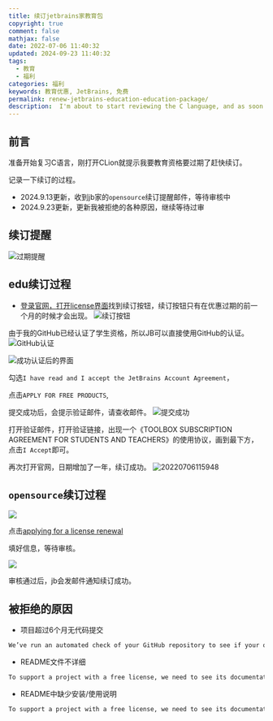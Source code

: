 ```yaml
---
title: 续订jetbrains家教育包
copyright: true
comment: false
mathjax: false
date: 2022-07-06 11:40:32
updated: 2024-09-23 11:40:32
tags:
  - 教育
  - 福利
categories: 福利
keywords: 教育优惠, JetBrains, 免费
permalink: renew-jetbrains-education-education-package/
description:  I'm about to start reviewing the C language, and as soon as I open C Lion, I am prompted that my education qualification is about to expire. Hurry up and renew it. Document the renewal process.
---
```

## 前言

准备开始复习C语言，刚打开CLion就提示我要教育资格要过期了赶快续订。

记录一下续订的过程。

- 2024.9.13更新，收到jb家的`opensource`续订提醒邮件，等待审核中
- 2024.9.23更新，更新我被拒绝的各种原因，继续等待过审

<!-- more -->
## 续订提醒

![过期提醒](https://cdn.zyha.cn/blog/20220706114250.png?x-oss-process=style/blog)

## edu续订过程

- [登录官网，打开license界面](https://account.jetbrains.com/licenses)找到续订按钮，续订按钮只有在优惠过期的前一个月的时候才会出现。
![续订按钮](https://cdn.zyha.cn/blog/20220706114800.png?x-oss-process=style/blog)

由于我的GitHub已经认证了学生资格，所以JB可以直接使用GitHub的认证。
![GitHub认证](https://cdn.zyha.cn/blog/20220706115100.png?x-oss-process=style/blog)

![成功认证后的界面](https://cdn.zyha.cn/blog/20220706115217.png?x-oss-process=style/blog)

勾选`I have read and I accept the JetBrains Account Agreement`，

点击`APPLY FOR FREE PRODUCTS`,

提交成功后，会提示验证邮件，请查收邮件。
![提交成功](https://cdn.zyha.cn/blog/20220706115517.png?x-oss-process=style/blog)

打开验证邮件，打开验证链接，出现一个《TOOLBOX SUBSCRIPTION AGREEMENT FOR STUDENTS AND TEACHERS》的使用协议，画到最下方，点击`I Accept`即可。

再次打开官网，日期增加了一年，续订成功。
![20220706115948](https://cdn.zyha.cn/blog/20220706115948.png?x-oss-process=style/blog)

## `opensource`续订过程

![](https://img1.tucang.cc/api/image/show/d0cffd0362d9f44af825c795accc1140)

点击[applying for a license renewal](https://www.jetbrains.com/shop/eform/opensource)

填好信息，等待审核。

![](https://img1.tucang.cc/api/image/show/1b09ac9172c6f1d76418c96c3eb4ad86)

审核通过后，jb会发邮件通知续订成功。

## 被拒绝的原因

- 项目超过6个月无代码提交

```txt
We’ve run an automated check of your GitHub repository to see if your open-source project meets the requirements of our Open Source Program. Unfortunately, the project didn’t pass the check because it hasn’t been actively and consistently developed in the past six months.
```

- README文件不详细

```txt
To support a project with a free license, we need to see its documentation. It can be a detailed README file that outlines project goals, features, installation guidelines, deployment details, etc. We also encourage open-source projects to have a code of conduct and contributing guidelines.
```

- README中缺少安装/使用说明

```txt
To support a project with a free license, we need to see its documentation. It can be a detailed README file that outlines project goals, features, installation guidelines, deployment details, etc. We also encourage open-source projects to have a code of conduct and contributing guidelines.
```
